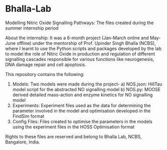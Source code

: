 # Bhalla-Lab
Modelling Nitric Oxide Signalling Pathways: The files created during the summer internship period

About the internship: It was a 6-month project (Jan-March online and May-June offline) under the mentorship of Prof. Upinder Singh Bhalla (NCBS), where I learnt to use the Python scripts and packages developed by the lab to model the role of Nitric Oxide in production and regulation of different signalling cascades responsible for various functions like neurogenesis, DNA damage repair and cell apoptosis.

This repository contains the following:
1. Models: Two models were made during the project-
     a) NOS.json: HillTau model script for the abstracted NO signalling model
     b) NOS.py: MOOSE derived detailed mass-action and enzyme kinetics for NO signalling model
2. Experiments: Experiment files used as the data for determining the parameter involved in the model and optimisation developed in the FindSim format
3. Config Files: Files created to optimise the parameters in the models using the experiment files in the HOSS Optimisation format
   
Rights to these files are reserved and belong to Bhalla Lab, NCBS, Bangalore, India.
